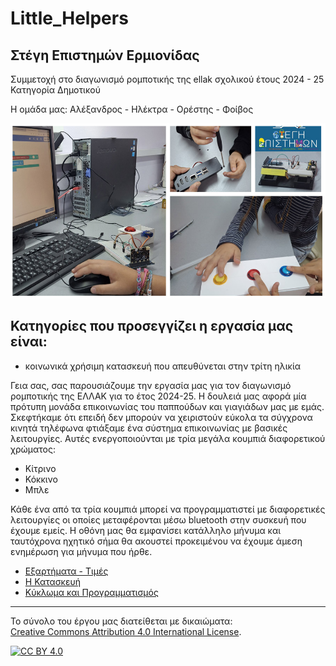 # Little_Helpers
## Στέγη Επιστημών Ερμιονίδας

Συμμετοχή στο διαγωνισμό ρομποτικής της ellak σχολικού έτους 2024 - 25
Κατηγορία Δημοτικού

Η ομάδα μας: Αλέξανδρος - Ηλέκτρα - Ορέστης - Φοίβος  


![photo][def1]

## Κατηγορίες που προσεγγίζει η εργασία μας είναι:

- κοινωνικά χρήσιμη κατασκευή που απευθύνεται στην τρίτη ηλικία


Γεια σας, σας παρουσιάζουμε την εργασία μας για τον διαγωνισμό ρομποτικής  της ΕΛΛΑΚ για το έτος 2024-25.
Η δουλειά μας αφορά μία πρότυπη μονάδα επικοινωνίας του παππούδων και γιαγιάδων μας με εμάς. 
Σκεφτήκαμε ότι επειδή δεν μπορούν να χειριστούν εύκολα τα σύγχρονα κινητά τηλέφωνα φτιάξαμε ένα σύστημα επικοινωνίας με βασικές λειτουργίες.
Αυτές ενεργοποιούνται με τρία μεγάλα κουμπιά διαφορετικού χρώματος: 
- Κίτρινο  
- Κόκκινο
- Μπλε

Κάθε ένα από τα τρία κουμπιά μπορεί να προγραμματιστεί με διαφορετικές λειτουργίες οι οποίες μεταφέρονται μέσω bluetooth στην συσκευή που έχουμε εμείς. Η οθόνη μας θα εμφανίσει κατάλληλο μήνυμα και ταυτόχρονα ηχητικό σήμα θα ακουστεί προκειμένου να έχουμε άμεση ενημέρωση για μήνυμα που ήρθε.  



- [Εξαρτήματα - Τιμές](Εξαρτήματα/README.md)
- [Η Κατασκευή](Κατασκευή/README.md)
- [Κύκλωμα και Προγραμματισμός](Προγραμματισμός/README.md)


---

Το σύνολο του έργου μας διατείθεται με δικαιώματα:  
[Creative Commons Attribution 4.0 International License][cc-by]. 

[![CC BY 4.0][cc-by-image]][cc-by]

[cc-by]: http://creativecommons.org/licenses/by/4.0/
[cc-by-image]: https://i.creativecommons.org/l/by/4.0/88x31.png
[cc-by-shield]: https://img.shields.io/badge/License-CC%20BY%204.0-lightgrey.svg


[def1]: photos/FirstPage.jpg
